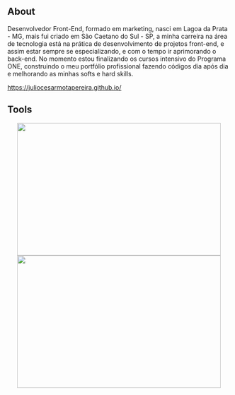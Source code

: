 ## About

Desenvolvedor Front-End, formado em marketing, nasci em Lagoa da Prata - MG, mais fui criado em São Caetano do Sul - SP, a minha carreira na área de tecnologia está na prática de desenvolvimento de projetos front-end, e assim estar sempre se especializando, e com o tempo ir aprimorando o back-end. No momento estou finalizando os cursos intensivo do Programa ONE, construindo o meu portfólio profissional fazendo códigos dia após dia e melhorando as minhas softs e hard skills.

https://juliocesarmotapereira.github.io/

## Tools 
<!--  
<p align="center">
<img src="https://img.shields.io/badge/html5-%23E34F26.svg?style=for-the-badge&logo=html5&logoColor=white" style="margin-bottom: 4px;" height="30px">
<img src="https://img.shields.io/badge/css3-%231572B6.svg?style=for-the-badge&logo=css3&logoColor=white" style="margin-bottom: 4px;" height="30px">
<img src="https://img.shields.io/badge/javascript-%23323330.svg?style=for-the-badge&logo=javascript&logoColor=%23F7DF1E" style="margin-bottom: 4px;" height="30px">
<img src="https://img.shields.io/badge/react-%2320232a.svg?style=for-the-badge&logo=react&logoColor=%2361DAFB" style="margin-bottom: 4px;" height="30px">
<img src="https://img.shields.io/badge/git-%23F05033.svg?style=for-the-badge&logo=git&logoColor=white" style="margin-bottom: 4px;" height="30px">
</p>
-->

<p align="center">
  <img width="460" height="300" src="https://github-readme-stats.vercel.app/api/top-langs/?username=juliocesarmotapereira&layout=compact=true&theme=dark&hide_border=true&border_radius=4&date_format=j%20M%5B%20Y%5D"> 
  
  <img width="460" height="300" src="https://streak-stats.demolab.com?user=juliocesarmotapereira&theme=dark&hide_border=true&border_radius=4&date_format=j%20M%5B%20Y%5D">  
</p>
